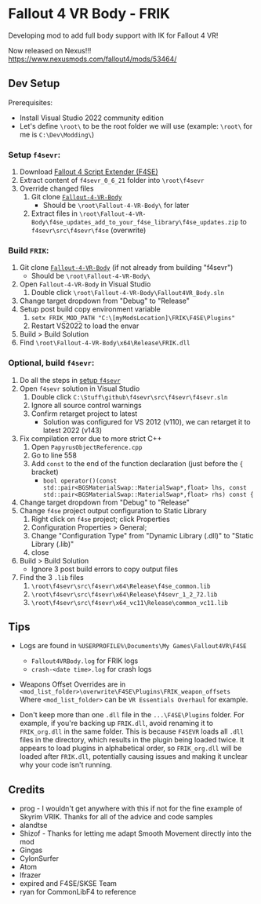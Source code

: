 # Fallout 4 VR Body - FRIK

Developing mod to add full body support with IK for Fallout 4 VR!

Now released on Nexus!!! https://www.nexusmods.com/fallout4/mods/53464/

## Dev Setup

Prerequisites:

- Install Visual Studio 2022 community edition
- Let's define `\root\` to be the root folder we will use (example: `\root\` for me is `C:\Dev\Modding\`)

### Setup `f4sevr`:

1. Download [Fallout 4 Script Extender (F4SE)](https://f4se.silverlock.org/)
2. Extract content of `f4sevr_0_6_21` folder into `\root\f4sevr`
3. Override changed files
   1. Git clone [`Fallout-4-VR-Body`](https://github.com/rollingrock/Fallout-4-VR-Body)
      - Should be `\root\Fallout-4-VR-Body\` for later
   2. Extract files in `\root\Fallout-4-VR-Body\f4se_updates_add_to_your_f4se_library\f4se_updates.zip` to `f4sevr\src\f4sevr\f4se` (overwrite)

### Build `FRIK`:

1. Git clone [`Fallout-4-VR-Body`](https://github.com/rollingrock/Fallout-4-VR-Body) (if not already from building "f4sevr")
   - Should be `\root\Fallout-4-VR-Body\`
2. Open `Fallout-4-VR-Body` in Visual Studio
   1. Double click `\root\Fallout-4-VR-Body\Fallout4VR_Body.sln`
3. Change target dropdown from "Debug" to "Release"
4. Setup post build copy environment variable
   1. `setx FRIK_MOD_PATH "C:\[myModsLocation]\FRIK\F4SE\Plugins"`
   2. Restart VS2022 to load the envar
5. Build > Build Solution
6. Find `\root\Fallout-4-VR-Body\x64\Release\FRIK.dll`

### Optional, build `f4sevr`:

1. Do all the steps in [setup `f4sevr`](#setup-f4sevr)
2. Open `f4sevr` solution in Visual Studio
   1. Double click `C:\Stuff\github\f4sevr\src\f4sevr\f4sevr.sln`
   2. Ignore all source control warnings
   3. Confirm retarget project to latest
      - Solution was configured for VS 2012 (v110), we can retarget it to latest 2022 (v143)
3. Fix compilation error due to more strict C++
   1. Open `PapyrusObjectReference.cpp`
   2. Go to line 558
   3. Add `const` to the end of the function declaration (just before the `{` bracket)
      - `bool operator()(const std::pair<BGSMaterialSwap::MaterialSwap*,float> lhs, const std::pair<BGSMaterialSwap::MaterialSwap*,float> rhs) const {`
4. Change target dropdown from "Debug" to "Release"
5. Change `f4se` project output configuration to Static Library
   1. Right click on `f4se` project; click Properties
   2. Configuration Properties > General;
   3. Change "Configuration Type" from "Dynamic Library (.dll)" to "Static Library (.lib)"
   4. close
6. Build > Build Solution
   - Ignore 3 post build errors to copy output files
7. Find the 3 `.lib` files
   1. `\root\f4sevr\src\f4sevr\x64\Release\f4se_common.lib`
   2. `\root\f4sevr\src\f4sevr\x64\Release\f4sevr_1_2_72.lib`
   3. `\root\f4sevr\src\f4sevr\x64_vc11\Release\common_vc11.lib`

## Tips

- Logs are found in `%USERPROFILE%\Documents\My Games\Fallout4VR\F4SE`

  - `Fallout4VRBody.log` for FRIK logs
  - `crash-<date time>.log` for crash logs

- Weapons Offset Overrides are in `<mod_list_folder>\overwrite\F4SE\Plugins\FRIK_weapon_offsets`  
  Where `<mod_list_folder>` can be `VR Essentials Overhaul` for example.

- Don't keep more than one `.dll` file in the `...\F4SE\Plugins` folder. For example, if you're backing up `FRIK.dll`, avoid renaming it to `FRIK_org.dll` in the same folder. This is because `F4SEVR` loads all `.dll` files in the directory, which results in the plugin being loaded twice. It appears to load plugins in alphabetical order, so `FRIK_org.dll` will be loaded after `FRIK.dll`, potentially causing issues and making it unclear why your code isn't running.

## Credits

- prog - I wouldn't get anywhere with this if not for the fine example of Skyrim VRIK. Thanks for all of the advice and code samples
- alandtse
- Shizof - Thanks for letting me adapt Smooth Movement directly into the mod
- Gingas
- CylonSurfer
- Atom
- lfrazer
- expired and F4SE/SKSE Team
- ryan for CommonLibF4 to reference
